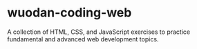 # wuodan-coding-web
A collection of HTML, CSS, and JavaScript exercises to practice fundamental and advanced web development topics.
